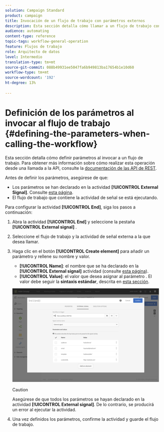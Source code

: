 ```yaml
---
solution: Campaign Standard
product: campaign
title: Invocación de un flujo de trabajo con parámetros externos
description: Esta sección detalla cómo llamar a un flujo de trabajo con parámetros externos.
audience: automating
content-type: reference
topic-tags: workflow-general-operation
feature: Flujos de trabajo
role: Arquitecto de datos
level: Intermedio
translation-type: tm+mt
source-git-commit: 088b49931ee5047fa6b949813ba17654b1e10d60
workflow-type: tm+mt
source-wordcount: '192'
ht-degree: 13%

---
```



# Definición de los parámetros al invocar al flujo de trabajo {#defining-the-parameters-when-calling-the-workflow}

Esta sección detalla cómo definir parámetros al invocar a un flujo de trabajo. Para obtener más información sobre cómo realizar esta operación desde una llamada a la API, consulte la [documentación de las API de REST](../../api/using/triggering-a-signal-activity.md).

Antes de definir los parámetros, asegúrese de que:

* Los parámetros se han declarado en la actividad **[!UICONTROL External Signal]**. Consulte [esta página](../../automating/using/declaring-parameters-external-signal.md).
* El flujo de trabajo que contiene la actividad de señal se está ejecutando.

Para configurar la actividad **[!UICONTROL End]**, siga los pasos a continuación:

1. Abra la actividad **[!UICONTROL End]** y seleccione la pestaña **[!UICONTROL External signal]** .
1. Seleccione el flujo de trabajo y la actividad de señal externa a la que desea llamar.
1. Haga clic en el botón **[!UICONTROL Create element]** para añadir un parámetro y rellene su nombre y valor.

   * **[!UICONTROL Name]**: el nombre que se ha declarado en la  **[!UICONTROL External signal]** actividad (consulte  [esta página](../../automating/using/declaring-parameters-external-signal.md)).
   * **[!UICONTROL Value]**: el valor que desea asignar al parámetro . El valor debe seguir la **sintaxis estándar**, descrita en [esta sección](../../automating/using/advanced-expression-editing.md#standard-syntax).

   ![](assets/extsignal_definingparameters_2.png)

   >[!CAUTION]
   >
   >Asegúrese de que todos los parámetros se hayan declarado en la actividad **[!UICONTROL External signal]**. De lo contrario, se producirá un error al ejecutar la actividad.

1. Una vez definidos los parámetros, confirme la actividad y guarde el flujo de trabajo.
